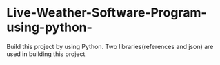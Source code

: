# Live-Weather-Software-Program-using-python-
Build this project by using Python. Two libraries(references and json) are used in building this project 
